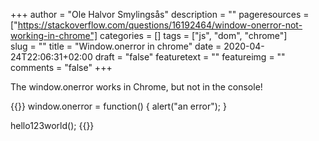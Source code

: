 +++
author = "Ole Halvor Smylingsås"
description = ""
pageresources = ["https://stackoverflow.com/questions/16192464/window-onerror-not-working-in-chrome"]
categories = []
tags = ["js", "dom", "chrome"]     
slug = ""
title = "Window.onerror in chrome"
date = 2020-04-24T22:06:31+02:00
draft = "false"
featuretext = ""
featureimg = ""
comments = "false"
+++

The window.onerror works in Chrome, but not in the console!

{{<highlight js>}}
window.onerror = function() {
    alert("an error");
}

hello123world();
{{</highlight>}}
